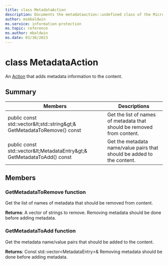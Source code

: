 ```yaml
---
title: class MetadataAction 
description: Documents the metadataaction::undefined class of the Microsoft Information Protection (MIP) SDK.
author: msmbaldwin
ms.service: information-protection
ms.topic: reference
ms.author: mbaldwin
ms.date: 03/30/2023
---
```


# class MetadataAction 
An [Action](class_mip_action.md) that adds metadata information to the content.
  
## Summary
 Members                        | Descriptions                                
--------------------------------|---------------------------------------------
public const std::vector\&lt;std::string\&gt;& GetMetadataToRemove() const  |  Get the list of names of metadata that should be removed from content.
public const std::vector\&lt;MetadataEntry\&gt;& GetMetadataToAdd() const  |  Get the metadata name/value pairs that should be added to the content.
  
## Members
  
### GetMetadataToRemove function
Get the list of names of metadata that should be removed from content.

  
**Returns**: A vector of strings to remove. 
Removing metadata should be done before adding metadata.
  
### GetMetadataToAdd function
Get the metadata name/value pairs that should be added to the content.

  
**Returns**: Const std::vector&lt;MetadataEntry&gt;& 
Removing metadata should be done before adding metadata.